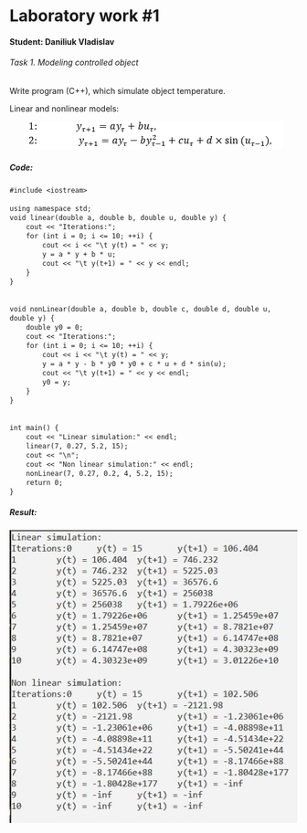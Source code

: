 # Laboratory work #1

#### Student: Daniliuk Vladislav

###### Task 1. Modeling controlled object

Write program (C++), which simulate object temperature.

Linear and nonlinear models:

<p align="center">
    <img src="images/sub_eq.png" >
</p>

##### Code:

```
#include <iostream>

using namespace std;
void linear(double a, double b, double u, double y) {
    cout << "Iterations:";
    for (int i = 0; i <= 10; ++i) {
        cout << i << "\t y(t) = " << y;
        y = a * y + b * u;
        cout << "\t y(t+1) = " << y << endl;
    }
}


void nonLinear(double a, double b, double c, double d, double u, double y) {
    double y0 = 0;
    cout << "Iterations:";
    for (int i = 0; i <= 10; ++i) {
        cout << i << "\t y(t) = " << y;
        y = a * y - b * y0 * y0 + c * u + d * sin(u);
        cout << "\t y(t+1) = " << y << endl;
        y0 = y;
    }
}


int main() {
    cout << "Linear simulation:" << endl;
    linear(7, 0.27, 5.2, 15);
    cout << "\n";
    cout << "Non linear simulation:" << endl;
    nonLinear(7, 0.27, 0.2, 4, 5.2, 15);
    return 0;
}
```

##### Result:

<p align="center">
    <img src="images/x4eytbP0x5A.jpg" >
</p>
